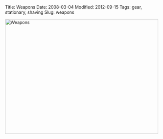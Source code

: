 Title: Weapons
Date: 2008-03-04
Modified: 2012-09-15
Tags: gear, stationary, shaving
Slug: weapons

<a href="http://www.flickr.com/photos/pigmonkey/2310899809/" title="Weapons by Pig Monkey, on Flickr"><img src="http://farm4.static.flickr.com/3099/2310899809_b9b88fd9fd.jpg" width="500" height="375" alt="Weapons" /></a>

